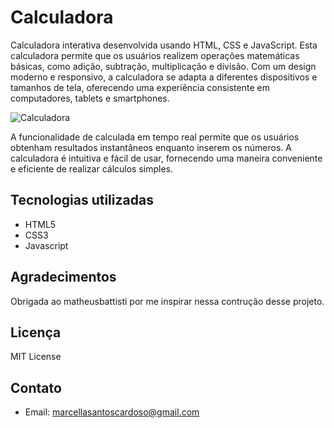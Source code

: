 # Calculadora

Calculadora interativa desenvolvida usando HTML, CSS e JavaScript. Esta calculadora permite que os usuários realizem operações matemáticas básicas, como adição, subtração, multiplicação e divisão. 
Com um design moderno e responsivo, a calculadora se adapta a diferentes dispositivos e tamanhos de tela, oferecendo uma experiência consistente em computadores, tablets e smartphones. 

![Calculadora](https://github.com/marcellacardosos/Calculadora/assets/112902221/bc117ba0-724c-4fdc-84f8-7b38f7f9f626)

A funcionalidade de calculada em tempo real permite que os usuários obtenham resultados instantâneos enquanto inserem os números. A calculadora é intuitiva e fácil de usar, fornecendo uma maneira conveniente e eficiente de realizar cálculos simples. 

## Tecnologias utilizadas
- HTML5
- CSS3
- Javascript

## Agradecimentos
Obrigada ao matheusbattisti por me inspirar nessa contrução desse projeto.

## Licença
MIT License

## Contato
- Email: marcellasantoscardoso@gmail.com